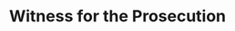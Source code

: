 ---
title: Witness for the Prosecution
year: 1958
opening_date: 1958-01-08
closing_date: 1958-01-18
layout: productions
image:
image_caption:
image_credit:
playbill: 
category: 
Theatre: Theatre Jacksonville
Venue: Little Theatre
cast:
  Carter: Angelina Papazisis
  Greta: Jack Atkinson
  Mr. Mayhew: Hugh Henline
  Leonard Vole: Lance Stalker
  Sir Wilfred Robarts, Q.C.: Jack Somack
  Inspector Hearne: Lou Shabott
  A Detective: Clifford Walker
  Romaine: Mardie Kelly
  Mr. Justice Wainwright: Frank Ridge
  Clerk of the Court: David Berrier, Jr.
  Court Stenographer: Marie Tankersley
  Foreman of the Jury: Ken Meiser
  A Juror: Mildred Thomas
  Mr. Myers, Q.C.: Marshall Graver
  Barrister:
    - Charles Tankersley
    - Sylvester Scotti
    - Joan Garretson
    - Norman Rickard
    - J. Atkins
  A Policeman: Bruce Henn
  Dr. Wyatt: Charley Tutewiler
  Janet MacKenzie: Eileen Quattlebaum
  Mr. Glegg: Robert Gefter
  The Other Woman: Patty Bartleson
crew:
  Designer and Director: Maurice Geoffrey
  Stage Manager: William E. Schill
  Book-holder: Esther Mae Blankenbeckler
  Lighting:
    - Norman Howard
    - Charles Tankersley
    - Dr. Alvin Gross
    - Bob Behrens
  Sound Effects:
    - Rose Forney
    - Dorothy Massey
    - Eldene Moulton
    - Mary Crafts
  Properties:
    - Norman Rickard
    - Sue Henderson
    - Maybelle Bageant
    - Donna Freyberg
    - Barbara Poppell
    - Mervyn Rickard
    - Jean Poppell
    - Esther Barnes
  Costumes:
    - Agatha Norvell
    - Elaine Barnert
    - Eula Mae Snow
    - Marie Tankersley
    - Mary Lou Crique
  Make-up:
    - Jane Porter
    - Roselle Cohen
    - Florence Somack
    - Hilda Zeller
    - Brenda Bartley
    - Judy Bartley
    - Mary Parker
    - Lois Feinstein
    - Roz Portnoy
  Scenery:
    - Frank Ridge
    - Abbey I. Fink
    - Norman Howard
    - Paul Trudeau
    - Jack Fleet
    - Malcolm Argo
    - Eula Mae Snow
    - Chuck Tankersley
    - Julian Hood
    - Hugh Henline
    - Toby Bageant
    - Eloise Hartsfield
    - George Mitchell
    - Joan Garretson
    - Sylvester Scotti
    - Lance Stalker
    - Bob Behrens
    - Lyn Scharar
    - Marie Tankersley
    - David Beers
    - Bill Schill
    - Dorothy Quint
    - Vic Quint
    - Rozelle Cohen
    - Florence Somack
    - Felix Jacobs
    - Jim Jenkin
    - Malcolm Argo
    - Grace Trudeau
orchestra:
external_links:
---